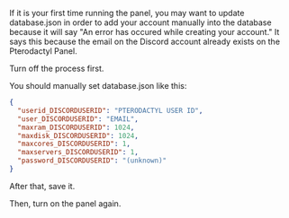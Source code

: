 If it is your first time running the panel, you may want to update database.json in order to add your account manually into the database because it will say "An error has occured while creating your account." It says this because the email on the Discord account already exists on the Pterodactyl Panel.

Turn off the process first.

You should manually set database.json like this:
```json
{
  "userid_DISCORDUSERID": "PTERODACTYL USER ID",
  "user_DISCORDUSERID": "EMAIL",
  "maxram_DISCORDUSERID": 1024,
  "maxdisk_DISCORDUSERID": 1024,
  "maxcores_DISCORDUSERID": 1,
  "maxservers_DISCORDUSERID": 1,
  "password_DISCORDUSERID": "(unknown)"
}
```

After that, save it. 

Then, turn on the panel again.
